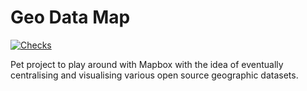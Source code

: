 # Geo Data Map

[![Checks](https://github.com/peetjvv/geo-data-map/actions/workflows/checks.yaml/badge.svg)](https://github.com/peetjvv/geo-data-map/actions/workflows/checks.yaml)

Pet project to play around with Mapbox with the idea of eventually centralising and visualising various open source geographic datasets.
